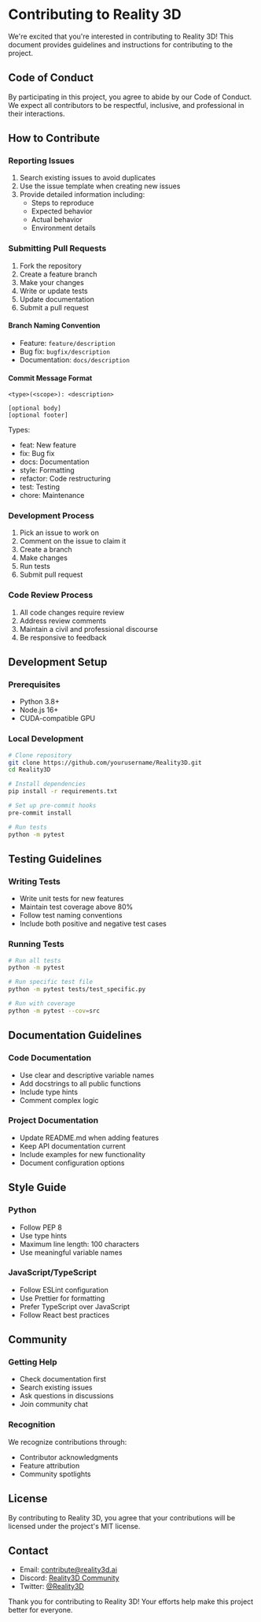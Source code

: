 # Contributing to Reality 3D

We're excited that you're interested in contributing to Reality 3D! This document provides guidelines and instructions for contributing to the project.

## Code of Conduct

By participating in this project, you agree to abide by our Code of Conduct. We expect all contributors to be respectful, inclusive, and professional in their interactions.

## How to Contribute

### Reporting Issues

1. Search existing issues to avoid duplicates
2. Use the issue template when creating new issues
3. Provide detailed information including:
   - Steps to reproduce
   - Expected behavior
   - Actual behavior
   - Environment details

### Submitting Pull Requests

1. Fork the repository
2. Create a feature branch
3. Make your changes
4. Write or update tests
5. Update documentation
6. Submit a pull request

#### Branch Naming Convention

- Feature: `feature/description`
- Bug fix: `bugfix/description`
- Documentation: `docs/description`

#### Commit Message Format

```
<type>(<scope>): <description>

[optional body]
[optional footer]
```

Types:
- feat: New feature
- fix: Bug fix
- docs: Documentation
- style: Formatting
- refactor: Code restructuring
- test: Testing
- chore: Maintenance

### Development Process

1. Pick an issue to work on
2. Comment on the issue to claim it
3. Create a branch
4. Make changes
5. Run tests
6. Submit pull request

### Code Review Process

1. All code changes require review
2. Address review comments
3. Maintain a civil and professional discourse
4. Be responsive to feedback

## Development Setup

### Prerequisites

- Python 3.8+
- Node.js 16+
- CUDA-compatible GPU

### Local Development

```bash
# Clone repository
git clone https://github.com/yourusername/Reality3D.git
cd Reality3D

# Install dependencies
pip install -r requirements.txt

# Set up pre-commit hooks
pre-commit install

# Run tests
python -m pytest
```

## Testing Guidelines

### Writing Tests

- Write unit tests for new features
- Maintain test coverage above 80%
- Follow test naming conventions
- Include both positive and negative test cases

### Running Tests

```bash
# Run all tests
python -m pytest

# Run specific test file
python -m pytest tests/test_specific.py

# Run with coverage
python -m pytest --cov=src
```

## Documentation Guidelines

### Code Documentation

- Use clear and descriptive variable names
- Add docstrings to all public functions
- Include type hints
- Comment complex logic

### Project Documentation

- Update README.md when adding features
- Keep API documentation current
- Include examples for new functionality
- Document configuration options

## Style Guide

### Python

- Follow PEP 8
- Use type hints
- Maximum line length: 100 characters
- Use meaningful variable names

### JavaScript/TypeScript

- Follow ESLint configuration
- Use Prettier for formatting
- Prefer TypeScript over JavaScript
- Follow React best practices

## Community

### Getting Help

- Check documentation first
- Search existing issues
- Ask questions in discussions
- Join community chat

### Recognition

We recognize contributions through:
- Contributor acknowledgments
- Feature attribution
- Community spotlights

## License

By contributing to Reality 3D, you agree that your contributions will be licensed under the project's MIT license.

## Contact

- Email: contribute@reality3d.ai
- Discord: [Reality3D Community](https://discord.gg/reality3d)
- Twitter: [@Reality3D](https://twitter.com/Reality3D)

Thank you for contributing to Reality 3D! Your efforts help make this project better for everyone.